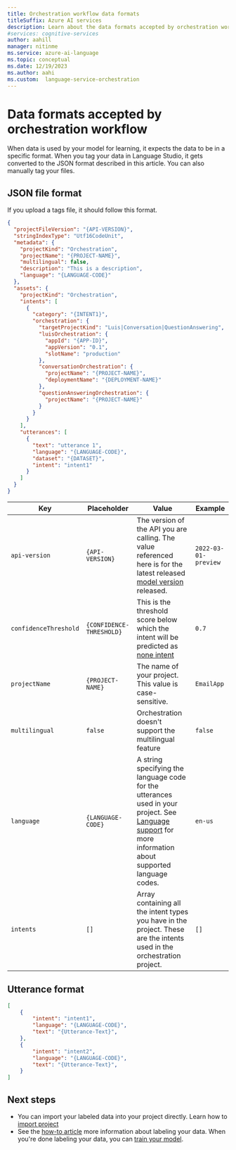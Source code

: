```yaml
---
title: Orchestration workflow data formats
titleSuffix: Azure AI services
description: Learn about the data formats accepted by orchestration workflow.
#services: cognitive-services
author: aahill
manager: nitinme
ms.service: azure-ai-language
ms.topic: conceptual
ms.date: 12/19/2023
ms.author: aahi
ms.custom:  language-service-orchestration
---
```


# Data formats accepted by orchestration workflow

When data is used by your model for learning, it expects the data to be in a specific format. When you tag your data in Language Studio, it gets converted to the JSON format described in this article. You can also manually tag your files.


## JSON file format

If you upload a tags file, it should follow this format.

```json
{
  "projectFileVersion": "{API-VERSION}",
  "stringIndexType": "Utf16CodeUnit",
  "metadata": {
    "projectKind": "Orchestration",
    "projectName": "{PROJECT-NAME}",
    "multilingual": false,
    "description": "This is a description",
    "language": "{LANGUAGE-CODE}"
  },
  "assets": {
    "projectKind": "Orchestration",
    "intents": [
      {
        "category": "{INTENT1}",
        "orchestration": {
          "targetProjectKind": "Luis|Conversation|QuestionAnswering",
          "luisOrchestration": {
            "appId": "{APP-ID}",
            "appVersion": "0.1",
            "slotName": "production"
          },
          "conversationOrchestration": {
            "projectName": "{PROJECT-NAME}",
            "deploymentName": "{DEPLOYMENT-NAME}"
          },
          "questionAnsweringOrchestration": {
            "projectName": "{PROJECT-NAME}"
          }
        }
      }
    ],
    "utterances": [
      {
        "text": "utterance 1",
        "language": "{LANGUAGE-CODE}",
        "dataset": "{DATASET}",
        "intent": "intent1"
      }
    ]
  }
}
```

|Key  |Placeholder  |Value  | Example |
|---------|---------|----------|--|
| `api-version` | `{API-VERSION}`     | The version of the API you are calling. The value referenced here is for the latest released [model version](../../concepts/model-lifecycle.md#choose-the-model-version-used-on-your-data) released. | `2022-03-01-preview` |
|`confidenceThreshold`|`{CONFIDENCE-THRESHOLD}`|This is the threshold score below which the intent will be predicted as [none intent](none-intent.md)|`0.7`|
| `projectName` | `{PROJECT-NAME}` | The name of your project. This value is case-sensitive. | `EmailApp` |
| `multilingual` | `false`| Orchestration doesn't support the multilingual feature  | `false`|
| `language` | `{LANGUAGE-CODE}` |  A string specifying the language code for the utterances used in your project. See [Language support](../language-support.md) for more information about supported language codes. |`en-us`|
| `intents` | `[]` | Array containing all the intent types you have in the project. These are the intents used in the orchestration project.| `[]` |


## Utterance format

```json
[
    {
        "intent": "intent1",
        "language": "{LANGUAGE-CODE}",
        "text": "{Utterance-Text}",
    },
    {
        "intent": "intent2",
        "language": "{LANGUAGE-CODE}",
        "text": "{Utterance-Text}",
    }
]

```



## Next steps
* You can import your labeled data into your project directly. Learn how to [import project](../how-to/create-project.md)
* See the [how-to article](../how-to/tag-utterances.md) more information about labeling your data. When you're done labeling your data, you can [train your model](../how-to/train-model.md).  
